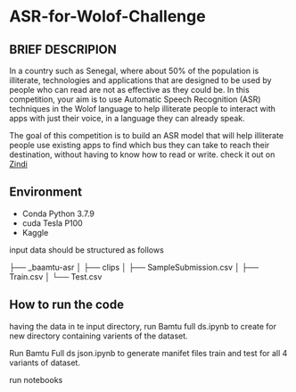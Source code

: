 # ASR-for-Wolof-Challenge

## BRIEF DESCRIPION
In a country such as Senegal, where about 50% of the population is illiterate, technologies and applications that are designed to be used by people who can read are not as effective as they could be. In this competition, your aim is to use Automatic Speech Recognition (ASR) techniques in the Wolof language to help illiterate people to interact with apps with just their voice, in a language they can already speak.

The goal of this competition is to build an ASR model that will help illiterate people use existing apps to find which bus they can take to reach their destination, without having to know how to read or write. check it out on [Zindi](https://zindi.africa/competitions/ai4d-baamtu-datamation-automatic-speech-recognition-in-wolof)

## Environment
- Conda Python 3.7.9
- cuda Tesla P100
- Kaggle

input data should be structured as follows

├── _baamtu-asr
│   ├── clips
│   ├── SampleSubmission.csv
│   ├── Train.csv
│   └── Test.csv

## How to run the code
having the data in te input directory, run Bamtu full ds.ipynb to create for new directory containing varients of the dataset.

Run Bamtu Full ds json.ipynb to generate manifet files train and test for all 4 variants of dataset.

run notebooks 
